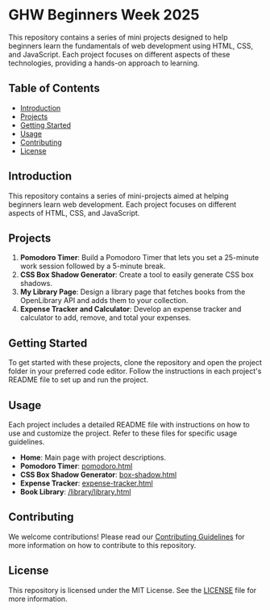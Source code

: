 # GHW Beginners Week 2025

This repository contains a series of mini projects designed to help beginners learn the fundamentals of web development using HTML, CSS, and JavaScript. Each project focuses on different aspects of these technologies, providing a hands-on approach to learning.


## Table of Contents

- [Introduction](#introduction)
- [Projects](#projects)
- [Getting Started](#getting-started)
- [Usage](#usage)
- [Contributing](#contributing)
- [License](#license)

## Introduction

This repository contains a series of mini-projects aimed at helping beginners learn web development. Each project focuses on different aspects of HTML, CSS, and JavaScript.

## Projects

1. **Pomodoro Timer**: Build a Pomodoro Timer that lets you set a 25-minute work session followed by a 5-minute break.
2. **CSS Box Shadow Generator**: Create a tool to easily generate CSS box shadows.
3. **My Library Page**: Design a library page that fetches books from the OpenLibrary API and adds them to your collection.
4. **Expense Tracker and Calculator**: Develop an expense tracker and calculator to add, remove, and total your expenses.

## Getting Started

To get started with these projects, clone the repository and open the project folder in your preferred code editor. Follow the instructions in each project's README file to set up and run the project.

## Usage

Each project includes a detailed README file with instructions on how to use and customize the project. Refer to these files for specific usage guidelines.

- **Home**: Main page with project descriptions.
- **Pomodoro Timer**: [pomodoro.html](pomodoro.html)
- **CSS Box Shadow Generator**: [box-shadow.html](box-shadow.html)
- **Expense Tracker**: [expense-tracker.html](expense-tracker.html)
- **Book Library**: [/library/library.html](library/library.html)

## Contributing

We welcome contributions! Please read our [Contributing Guidelines](CONTRIBUTING.md) for more information on how to contribute to this repository.

## License

This repository is licensed under the MIT License. See the [LICENSE](LICENSE) file for more information.
